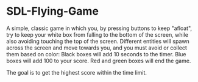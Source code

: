 # SDL-Flying-Game

A simple, classic game in which you, by pressing buttons to keep "afloat", try to keep your white box from falling to the bottom of the screen, while also avoiding touching the top of the screen.
Different entities will spawn across the screen and move towards you, and you must avoid or collect them based on color:
  Black boxes will add 10 seconds to the timer.
  Blue boxes will add 100 to your score.
  Red and green boxes will end the game.

The goal is to get the highest score within the time limit.
